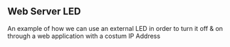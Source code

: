 Web Server LED
------------



An example of how we can use an external LED in order to turn it off & on through a web application with a costum IP Address
